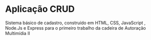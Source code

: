 # Aplicação CRUD
 Sistema básico de cadastro, construído em HTML, CSS, JavaScript , Node.Js e Express para o primeiro trabalho da cadeira de Autoração Multimídia II
